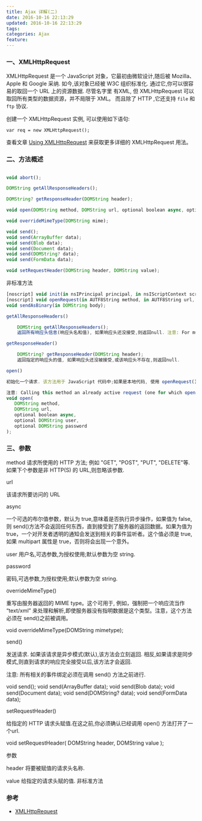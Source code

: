 ```yaml
---
title: Ajax 详解(二)
date: 2016-10-16 22:13:29
updated: 2016-10-16 22:13:29
tags:
categories: Ajax
feature:
---
```


### 一、XMLHttpRequest

XMLHttpRequest 是一个 JavaScript 对象，它最初由微软设计,随后被 Mozilla、Apple 和 Google 采纳. 如今,该对象已经被 W3C 组织标准化. 通过它,你可以很容易的取回一个 URL 上的资源数据. 尽管名字里 有XML, 但 XMLHttpRequest 可以取回所有类型的数据资源，并不局限于 XML。 而且除了 HTTP ,它还支持 `file` 和 `ftp` 协议.

创建一个 XMLHttpRequest 实例, 可以使用如下语句:

`var req = new XMLHttpRequest();`

查看文章 [Using XMLHttpRequest](https://developer.mozilla.org/zh-CN/docs/Web/API/XMLHttpRequest/Using_XMLHttpRequest) 来获取更多详细的 XMLHttpRequest 用法。

### 二、方法概述
```javascript

void abort();

DOMString getAllResponseHeaders();

DOMString? getResponseHeader(DOMString header);

void open(DOMString method, DOMString url, optional boolean async, optional DOMString? user, optional DOMString? password);

void overrideMimeType(DOMString mime);

void send();
void send(ArrayBuffer data);
void send(Blob data);
void send(Document data);
void send(DOMString? data);
void send(FormData data);

void setRequestHeader(DOMString header, DOMString value);
```

非标准方法

```javascript
[noscript] void init(in nsIPrincipal principal, in nsIScriptContext scriptContext, in nsPIDOMWindow ownerWindow);
[noscript] void openRequest(in AUTF8String method, in AUTF8String url, in boolean async, in AString user, in AString password);
void sendAsBinary(in DOMString body);
```

```javascript
getAllResponseHeaders()

	DOMString getAllResponseHeaders();
	返回所有响应头信息(响应头名和值), 如果响应头还没接受,则返回null. 注意: For multipart requests, this returns the headers from the current part of the request, not from the original channel.

getResponseHeader()

	DOMString? getResponseHeader(DOMString header);
	返回指定的响应头的值, 如果响应头还没被接受,或该响应头不存在,则返回null.

open()

初始化一个请求. 该方法用于 JavaScript 代码中;如果是本地代码, 使用 openRequest()方法代替.

注意: Calling this method an already active request (one for which open()or openRequest()has already been called) is the equivalent of calling abort().
void open(
   DOMString method,
   DOMString url,
   optional boolean async,
   optional DOMString user,
   optional DOMString password
);
```

### 三、参数

method
请求所使用的 HTTP 方法; 例如 "GET", "POST", "PUT", "DELETE"等. 如果下个参数是非 HTTP(S) 的 URL,则忽略该参数.

url

该请求所要访问的 URL

async

一个可选的布尔值参数，默认为 true,意味着是否执行异步操作，如果值为 false,则 send()方法不会返回任何东西，直到接受到了服务器的返回数据。如果为值为 true，一个对开发者透明的通知会发送到相关的事件监听者。这个值必须是 true,如果 multipart 属性是 true，否则将会出现一个意外。

user
用户名,可选参数,为授权使用;默认参数为空 string.

password

密码,可选参数,为授权使用;默认参数为空 string.

overrideMimeType()

重写由服务器返回的 MIME type。这个可用于, 例如，强制把一个响应流当作 “text/xml” 来处理和解析,即使服务器没有指明数据是这个类型。注意，这个方法必须在 send()之前被调用。

void overrideMimeType(DOMString mimetype);

send()

发送请求. 如果该请求是异步模式(默认),该方法会立刻返回. 相反,如果请求是同步模式,则直到请求的响应完全接受以后,该方法才会返回.

注意: 所有相关的事件绑定必须在调用 send() 方法之前进行.

void send();
void send(ArrayBuffer data);
void send(Blob data);
void send(Document data);
void send(DOMString? data);
void send(FormData data);

setRequestHeader()

给指定的 HTTP 请求头赋值.在这之前,你必须确认已经调用 open() 方法打开了一个url.

void setRequestHeader(
   DOMString header,
   DOMString value
);

参数

header
将要被赋值的请求头名称.

value
给指定的请求头赋的值.
非标准方法


### 参考
- [XMLHttpRequest](https://developer.mozilla.org/zh-CN/docs/Web/API/XMLHttpRequest)
